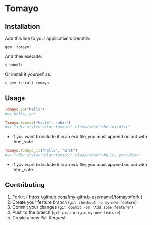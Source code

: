 # Tomayo

## Installation

Add this line to your application's Gemfile:

    gem 'tomayo'

And then execute:

    $ bundle

Or install it yourself as:

    $ gem install tomayo

## Usage
```ruby
Tomayo.yo("hello")
#=> hello, yo!
```

```ruby
Tomayo.tomato("hello", "what")
#=> "<div style="color:tomato;" class="what">hello</div>"
```
* if you want to include it in an erb file, you must append output with .html_safe

```ruby
Tomayo.tomayo_it("hello", "what")
#=> "<div style="color:tomato;" class="what">hello, yo!</div>"
```
* if you want to include it in an erb file, you must append output with .html_safe


## Contributing

1. Fork it ( https://github.com/[my-github-username]/tomayo/fork )
2. Create your feature branch (`git checkout -b my-new-feature`)
3. Commit your changes (`git commit -am 'Add some feature'`)
4. Push to the branch (`git push origin my-new-feature`)
5. Create a new Pull Request
